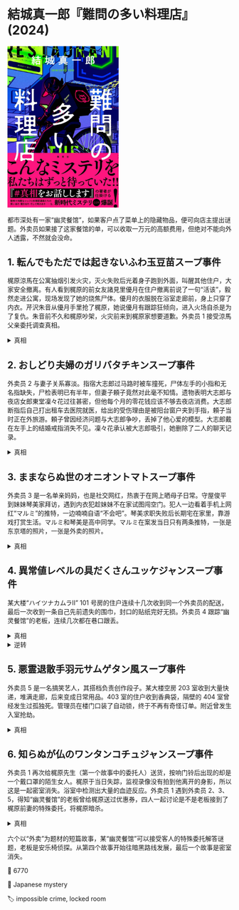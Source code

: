 # 結城真一郎『難問の多い料理店』(2024)

<img src=images/2024_cover.jpg width=250/>

都市深处有一家“幽灵餐馆”，如果客户点了菜单上的隐藏物品，便可向店主提出谜题。外卖员如果接了这家餐馆的单，可以收取一万元的高额费用，但绝对不能向外人透露，不然就会没命。

## 1. 転んでもただでは起きないふわ玉豆苗スープ事件

梶原涼馬在公寓抽烟引发火灾，灭火失败后光着身子跑到外面，叫醒其他住户，大家安全撤离。有人看到梶原的前女友諸見里優月在住户撤离前说了一句“活该”，毅然走进公寓，现场发现了她的烧焦尸体。優月的衣服脱在浴室走廊前，身上只穿了内衣。芹沢朱音从優月手里抢了梶原，她说優月有跟踪狂倾向，进入火场自杀是为了复仇。朱音前不久和梶原吵架，火灾前来到梶原家想要道歉。外卖员 1 接受涼馬父亲委托调查真相。

<details><summary>真相</summary>
梶原请優月到家里喝酒，把她灌醉，穿成女装假扮優月走入公寓，说“活该”让人以为是复仇。梶原脱下女装，光着身子跑到外面，来不及给優月重新穿上衣服。（伏线：梶原谎称睡觉，却没有摘下隐形眼镜，还能认出二十米开外的女人。）
</details>

## 2. おしどり夫婦のガリバタチキンスープ事件

外卖员 2 与妻子关系寡淡。指宿大志郎过马路时被车撞死，尸体左手的小指和无名指缺失，尸检表明已有半年，但妻子頼子竟然对此毫不知情。遗物表明大志郎与夜店女郎東堂凜々花过往甚密，但他每个月的零花钱应该不够去夜店消费。大志郎断指后自己打出租车去医院就医，给出的受伤理由是被阳台窗户夹到手指，頼子当时正在外旅游。頼子曾因经济问题与大志郎争吵，丢掉了他心爱的模型。大志郎戴在左手上的结婚戒指消失不见。凜々花承认被大志郎吸引，她删除了二人的聊天记录。

<details><summary>真相</summary>
凜々花偷走大志郎的戒指，大志郎为了避免被妻子发现责怪，在妻子回来的前一天切断手指。他没有叫救护车，是因为怕被救护员问到断指所在。（伏线：凜々花知道頼子的名字，是因为看到戒指内侧刻的名字。）不料妻子对他漠不关心，过了半年都没有察觉断指。
</details>

## 3. ままならぬ世のオニオントマトスープ事件

外卖员 3 是一名单亲妈妈，也是社交网红，热衷于在网上晒母子日常。守屋俊平到妹妹琴美家拜访，遇到内衣犯趁妹妹不在家试图闯空门。犯人一边看着手机上网红“マルミ”的推特，一边喃喃自语“不会吧”。琴美求职失败后长期宅在家里，靠游戏打赏生活。マルミ和琴美是高中同学。マルミ在案发当日只有两条推特，一张是东京塔的照片，一张是外卖的照片。

<details><summary>真相</summary>
マルミ在案发当日拜访琴美，点了一份外卖，上面有外卖小哥的祝福语。外卖员给每个客户的祝福语有细微差异，通过比对社交媒体上的照片，就可以找出每个地址对应的社交账户，并根据客户不在家的时间行窃。マルミ发现琴美在自己的推特上恶意留言，故意在推特上发表外出计划和外卖照片，引诱犯人到琴美家行窃。犯人在门口说“不会吧”是发现找错地址。
</details>

## 4. 異常値レベルの具だくさんユッケジャンスープ事件

某大楼“ハイツナカムラII” 101 号房的住户连续十几次收到同一个外卖员的配送，最后一次收到一条自己先前遗失的围巾，封口的贴纸完好无损。外卖员 4 跟踪“幽灵餐馆”的老板，连续几次都在巷口跟丢。

<details><summary>真相</summary>
大楼标识不清，外卖误送到一号楼 101，被一号楼 101 的男住户 A 转送给二号楼 101 的女住户 B。A 暗恋 B，捡到她的围巾将其送还，封口贴纸是市面上可以买到的。
</details>

<details><summary>逆转</summary>
外卖员 4 为了调查“幽灵餐馆”的老板，与二号楼 101 的住户合作编织了剧情。（伏线：铁道口放下，外卖员绕路后会先抵达二号楼，不会送错。）老板识破外卖员 4 的意图，将其推下站台灭口。
</details>

## 5. 悪霊退散手羽元サムゲタン風スープ事件

外卖员 5 是一名搞笑艺人，其搭档负责创作段子。某大楼空房 203 室收到大量快递，堆满走廊，后来变成日常用品。403 室的住户收到香典袋，隔壁的 404 室曾经发生过孤独死。管理员在楼门口装了自动锁，终于不再有奇怪订单。附近曾发生入室抢劫。

<details><summary>真相</summary>
202 室女性住户担心入室抢劫，想要管理员安装门禁系统，未能如愿，于是订了许多快递寄给 203 空房，迫使管理员安装门锁。快递后来变成日用品是为了省钱。管理员想要赶走 403 室的住户涨房租，借机给 403 室寄香典袋。
</details>

## 6. 知らぬが仏のワンタンコチュジャンスープ事件

外卖员 1 再次给梶原先生（第一个故事中的委托人）送货，按响门铃后出现的却是一个戴口罩的陌生女人。梶原于当日失踪，监视录像没有拍到他离开的身影，所以这是一起密室消失。浴室中检测出大量的血迹反应。外卖员 1 遇到外卖员 2、3、5，得知“幽灵餐馆”的老板曾给梶原送过优惠券，四人一起讨论是不是老板接到了梶原前妻的特殊委托，将梶原暗杀。

<details><summary>真相</summary>
老板接受暗杀委托，给梶原寄了优惠券，其中一份食物是汤面。外卖员 1 接了梶原的外卖单，因为有汤面所以减缓行进速度，老板则派出戴口罩的女人伪装成外卖员抢先进入梶原家，将其分尸后装入行李包带走。结尾老板暗示外卖员 1 会被“抹去”。
</details>

六个以“外卖”为题材的短篇故事，某“幽灵餐馆”可以接受客人的特殊委托解答谜题，老板是安乐椅侦探。从第四个故事开始往暗黑路线发展，最后一个故事是密室消失。

:link: 6770

:file_folder: Japanese mystery

:label: impossible crime, locked room
